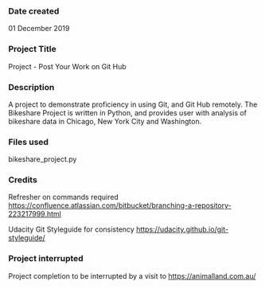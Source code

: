 ### Date created
01 December 2019

### Project Title
Project - Post Your Work on Git Hub

### Description
 A project to demonstrate proficiency in using Git, and Git Hub remotely.  The Bikeshare Project is written in Python, and provides user with analysis of bikeshare data in Chicago, New York City and Washington.

### Files used
bikeshare_project.py

### Credits
Refresher on commands required
https://confluence.atlassian.com/bitbucket/branching-a-repository-223217999.html

Udacity Git Styleguide for consistency
https://udacity.github.io/git-styleguide/

### Project interrupted
Project completion to be interrupted by a visit to https://animalland.com.au/
